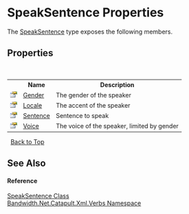 ﻿# SpeakSentence Properties
 

The <a href ="T_Bandwidth_Net_Catapult_Xml_Verbs_SpeakSentence.md">SpeakSentence</a> type exposes the following members.


## Properties
&nbsp;<table><tr><th></th><th>Name</th><th>Description</th></tr><tr><td>![Public property](media/pubproperty.gif "Public property")</td><td><a href ="P_Bandwidth_Net_Catapult_Xml_Verbs_SpeakSentence_Gender.md">Gender</a></td><td>
The gender of the speaker</td></tr><tr><td>![Public property](media/pubproperty.gif "Public property")</td><td><a href ="P_Bandwidth_Net_Catapult_Xml_Verbs_SpeakSentence_Locale.md">Locale</a></td><td>
The accent of the speaker</td></tr><tr><td>![Public property](media/pubproperty.gif "Public property")</td><td><a href ="P_Bandwidth_Net_Catapult_Xml_Verbs_SpeakSentence_Sentence.md">Sentence</a></td><td>
Sentence to speak</td></tr><tr><td>![Public property](media/pubproperty.gif "Public property")</td><td><a href ="P_Bandwidth_Net_Catapult_Xml_Verbs_SpeakSentence_Voice.md">Voice</a></td><td>
The voice of the speaker, limited by gender</td></tr></table>&nbsp;
<a href="#speaksentence-properties">Back to Top</a>

## See Also


#### Reference
<a href ="T_Bandwidth_Net_Catapult_Xml_Verbs_SpeakSentence.md">SpeakSentence Class</a><br /><a href ="N_Bandwidth_Net_Catapult_Xml_Verbs.md">Bandwidth.Net.Catapult.Xml.Verbs Namespace</a><br />